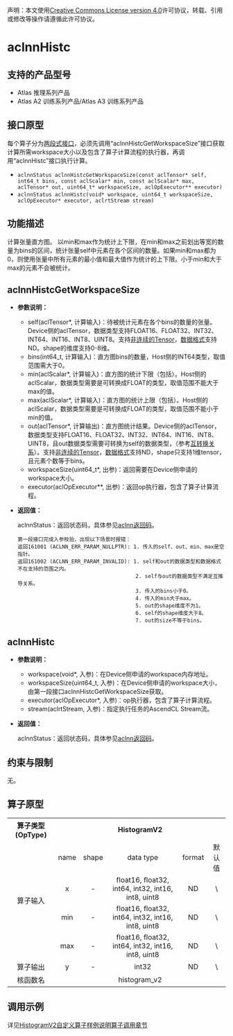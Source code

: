 声明：本文使用[Creative Commons License version 4.0](https://creativecommons.org/licenses/by/4.0/legalcode)许可协议，转载、引用或修改等操作请遵循此许可协议。

# aclnnHistc

## 支持的产品型号

- Atlas 推理系列产品
- Atlas A2 训练系列产品/Atlas A3 训练系列产品

## 接口原型

每个算子分为[两段式接口](common/两段式接口.md)，必须先调用“aclnnHistcGetWorkspaceSize”接口获取计算所需workspace大小以及包含了算子计算流程的执行器，再调用“aclnnHistc”接口执行计算。

- `aclnnStatus aclnnHistcGetWorkspaceSize(const aclTensor* self, int64_t bins, const aclScalar* min, const aclScalar* max, aclTensor* out, uint64_t* workspaceSize, aclOpExecutor** executor)`
- `aclnnStatus aclnnHistc(void* workspace, uint64_t workspaceSize, aclOpExecutor* executor, aclrtStream stream)`

## 功能描述

计算张量直方图。
以min和max作为统计上下限，在min和max之前划出等宽的数量为bins的区间，统计张量self中元素在各个区间的数量。如果min和max都为0，则使用张量中所有元素的最小值和最大值作为统计的上下限。小于min和大于max的元素不会被统计。

## aclnnHistcGetWorkspaceSize

- **参数说明：**

  - self(aclTensor*, 计算输入)：待被统计元素在各个bins的数量的张量。Device侧的aclTensor，数据类型支持FLOAT16、FLOAT32、INT32、INT64、INT16、INT8、UINT8。支持[非连续的Tensor](common/非连续的Tensor.md)，[数据格式](common/数据格式.md)支持ND。shape的维度支持0-8维。
  - bins(int64_t, 计算输入)：直方图bins的数量，Host侧的INT64类型，取值范围需大于0。
  - min(aclScalar*, 计算输入)：直方图的统计下限（包括）。Host侧的aclScalar，数据类型需要是可转换成FLOAT的类型，取值范围不能大于max的值。
  - max(aclScalar*, 计算输入)：直方图的统计上限（包括）。Host侧的aclScalar，数据类型需要是可转换成FLOAT的类型，取值范围不能小于min的值。
  - out(aclTensor*, 计算输出)：直方图统计结果。Device侧的aclTensor，数据类型支持FLOAT16、FLOAT32、INT32、INT64、INT16、INT8、UINT8，且out数据类型需要可转换为self的数据类型，（参考[互转换关系](common/互转换关系.md)）。支持[非连续的Tensor](common/非连续的Tensor.md)，[数据格式](common/数据格式.md)支持ND，shape只支持1维tensor，且元素个数等于bins。
  - workspaceSize(uint64_t*, 出参)：返回需要在Device侧申请的workspace大小。
  - executor(aclOpExecutor**, 出参)：返回op执行器，包含了算子计算流程。

- **返回值：**

  aclnnStatus：返回状态码，具体参见[aclnn返回码](common/aclnn返回码.md)。

  ```
  第一段接口完成入参校验，出现以下场景时报错：
  返回161001 (ACLNN_ERR_PARAM_NULLPTR): 1. 传入的self、out、min、max是空指针。
  返回161002 (ACLNN_ERR_PARAM_INVALID): 1. self和out的数据类型和数据格式不在支持的范围之内。
                                        2. self与out的数据类型不满足互推导关系。
                                        3. 传入的bins小于0。
                                        4. 传入的min大于max。
                                        5. out的shape维度不为1。
                                        6. self的shape维度大于8。
                                        7. out的size不等于bins。
  ```

## aclnnHistc

- **参数说明：**

  - workspace(void*, 入参)：在Device侧申请的workspace内存地址。
  - workspaceSize(uint64_t, 入参)：在Device侧申请的workspace大小，由第一段接口aclnnHistcGetWorkspaceSize获取。
  - executor(aclOpExecutor*, 入参)：op执行器，包含了算子计算流程。
  - stream(aclrtStream, 入参)：指定执行任务的AscendCL Stream流。

- **返回值：**

  aclnnStatus：返回状态码，具体参见[aclnn返回码](common/aclnn返回码.md)。

## 约束与限制

无。

## 算子原型
<table>
<tr><th align="center">算子类型(OpType)</th><th colspan="5" align="center">HistogramV2</th></tr>
</tr>
<tr><td rowspan="4" align="center">算子输入</td><td align="center">name</td><td align="center">shape</td><td align="center">data type</td><td align="center">format</td><td align="center">默认值</td></tr>
<tr><td align="center">x</td><td align="center">-</td><td align="center">float16, float32, int64, int32, int16, int8, uint8</td><td align="center">ND</td><td align="center">\</td></tr>
<tr><td align="center">min</td><td align="center">-</td><td align="center">float16, float32, int64, int32, int16, int8, uint8</td><td align="center">ND</td><td align="center">\</td></tr>
<tr><td align="center">max</td><td align="center">-</td><td align="center">float16, float32, int64, int32, int16, int8, uint8</td><td align="center">ND</td><td align="center">\</td></tr>
</tr>

<tr><td rowspan="1" align="center">算子输出</td><td align="center">y</td><td align="center">-</td><td align="center">int32</td><td align="center">ND</td><td align="center">\</td></tr>

<tr><td rowspan="1" align="center">核函数名</td><td colspan="5" align="center">histogram_v2</td></td></tr>
</table>

## 调用示例

详见[HistogramV2自定义算子样例说明算子调用章节](../README.md#算子调用)
